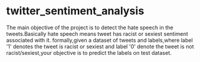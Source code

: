 # twitter_sentiment_analysis
The main objective of the project is to detect the hate speech in the tweets.Basically hate speech means tweet has racist or sexiest sentiment associated with it.
formally,given a dataset of tweets and labels,where label '1' denotes the tweet is racist or sexiest and label '0' denote the tweet is not racist/sexiest,your objective is to predict the labels on test dataset.
